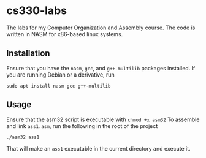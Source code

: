 # cs330-labs
The labs for my Computer Organization and Assembly course. The code is written in NASM for x86-based linux systems.

## Installation
Ensure that you have the `nasm`, `gcc`, and `g++-multilib` packages installed. If you are running Debian or a derivative, run
```
sudo apt install nasm gcc g++-multilib
```

## Usage
Ensure that the asm32 script is executable with `chmod +x asm32`
To assemble and link `ass1.asm`, run the following in the root of the project
```
./asm32 ass1
```
That will make an `ass1` executable in the current directory and execute it.
